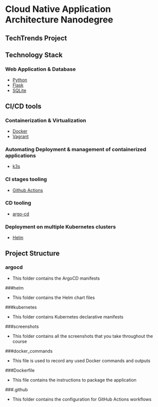 # Cloud Native Application Architecture Nanodegree

## TechTrends Project

## Technology Stack
### Web Application & Database
- [Python](https://www.python.org/downloads/)
- [Flask](https://flask.palletsprojects.com/)
- [SQLite](https://www.sqlite.org/)

## CI/CD tools

### Containerization & Virtualization
- [Docker](https://www.docker.com/)
- [Vagrant](https://www.vagrantup.com/)

### Automating Deployment & management of containerized applications
- [k3s](https://k3s.io/)

### CI stages tooling
- [Github Actions](https://github.com/features/actions)

### CD tooling
- [argo-cd](https://argoproj.github.io/argo-cd/)

### Deployment on multiple Kubernetes clusters
- [Helm](https://helm.sh/)

## Project Structure

### argocd 
- This folder contains the ArgoCD manifests

###helm 
- This folder contains the Helm chart files

###kubernetes 
- This folder contains Kubernetes declarative manifests

###screenshots 
- This folder contains all the screenshots that you take throughout the course

###docker_commands 
- This file is used to record any used Docker commands and outputs

###Dockerfile 
- This file contains the instructions to package the application

###.github 
- This folder contains the configuration for GitHub Actions workflows